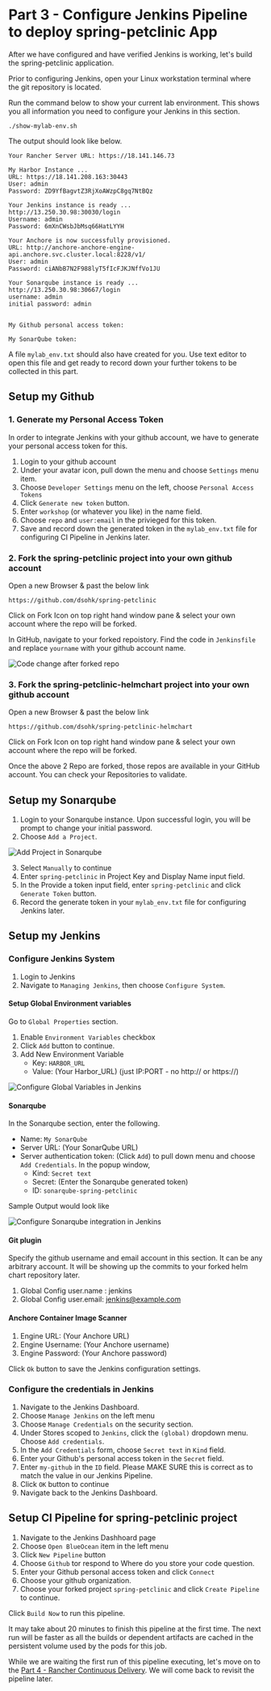 # Part 3 - Configure Jenkins Pipeline to deploy spring-petclinic App

After we have configured and have verified Jenkins is working, let's build the spring-petclinic application. 

Prior to configuring Jenkins, open your Linux workstation terminal where the git repository is located.

Run the command below to show your current lab environment. This shows you all information you need to configure your Jenkins in this section.

```
./show-mylab-env.sh
```

The output should look like below.

```
Your Rancher Server URL: https://18.141.146.73

My Harbor Instance ...
URL: https://18.141.208.163:30443
User: admin
Password: ZD9YfBagvtZ3RjXoAWzpC8gq7NtBQz

Your Jenkins instance is ready ...
http://13.250.30.98:30030/login
Username: admin
Password: 6mXnCWsbJbMsq66HatLYYH

Your Anchore is now successfully provisioned.
URL: http://anchore-anchore-engine-api.anchore.svc.cluster.local:8228/v1/
User: admin
Password: ciANbB7N2F988lyT5fIcFJKJNffVo1JU

Your Sonarqube instance is ready ...
http://13.250.30.98:30667/login
username: admin
initial password: admin


My Github personal access token:

My SonarQube token:

```

A file `mylab_env.txt` should also have created for you. Use text editor to open this file and get ready to record down your further tokens to be collected in this part.

## Setup my Github

### 1. Generate my Personal Access Token

In order to integrate Jenkins with your github account, we have to generate your personal access token for this.

1. Login to your github account
2. Under your avatar icon, pull down the menu and choose `Settings` menu item.
3. Choose `Developer Settings` menu on the left, choose `Personal Access Tokens`
4. Click `Generate new token` button.
5. Enter `workshop` (or whatever you like) in the name field.
6. Choose `repo` and `user:email` in the privieged for this token.
7. Save and record down the generated token in the `mylab_env.txt` file for configuring CI Pipeline in Jenkins later.

### 2. Fork the spring-petclinic project into your own github account

Open a new Browser & past the below link

```
https://github.com/dsohk/spring-petclinic
```
Click on Fork Icon on top right hand window pane & select your own account where the repo will be forked.

In GitHub, navigate to your forked repoistory. Find the code in `Jenkinsfile` and replace `yourname` with your github account name.

![Code change after forked repo](./images/github-repo-code-change-yourname.png)

### 3. Fork the spring-petclinic-helmchart project into your own github account

Open a new Browser & past the below link

```
https://github.com/dsohk/spring-petclinic-helmchart
```
Click on Fork Icon on top right hand window pane & select your own account where the repo will be forked.

Once the above 2 Repo are forked, those repos are available in your GitHub account. You can check your Repositories to validate. 

## Setup my Sonarqube

1. Login to your Sonarqube instance. Upon successful login, you will be prompt to change your initial password. 
2. Choose `Add a Project`. 

![Add Project in Sonarqube](./images/sonarqube-add-project.png)

3. Select `Manually` to continue
3. Enter `spring-petclinic` in Project Key and Display Name input field.
4. In the Provide a token input field, enter `spring-petclinic` and click `Generate Token` button.
5. Record the generate token in your `mylab_env.txt` file for configuring Jenkins later.


## Setup my Jenkins

### Configure Jenkins System

1. Login to Jenkins
2. Navigate to `Managing Jenkins`, then choose `Configure System`.

#### Setup Global Environment variables

Go to `Global Properties` section.

1. Enable `Environment Variables` checkbox
2. Click `Add` button to continue.
3. Add New Environment Variable
   * Key: `HARBOR_URL`
   * Value: (Your Harbor_URL) (just IP:PORT - no http:// or https://)

![Configure Global Variables in Jenkins](./images/jenkins-configure-global-vars.png)

#### Sonarqube

In the Sonarqube section, enter the following.

* Name: `My SonarQube`
* Server URL: (Your SonarQube URL)
* Server authentication token: (Click `Add`) to pull down menu and choose `Add Credentials`. In the popup window, 
  * Kind: `Secret text`
  * Secret: (Enter the Sonarqube generated token)
  * ID: `sonarqube-spring-petclinic`

Sample Output would look like

![Configure Sonarqube integration in Jenkins](./images/jenkins-configure-sonarqube.png)


#### Git plugin

Specify the github username and email account in this section. It can be any arbitrary account. It will be showing up the commits to your forked helm chart repository later.

1. Global Config user.name : jenkins
2. Global Config user.email: jenkins@example.com

#### Anchore Container Image Scanner

1. Engine URL: (Your Anchore URL)
2. Engine Username: (Your Anchore username)
3. Engine Password: (Your Anchore password)

Click `Ok` button to save the Jenkins configuration settings.

### Configure the credentials in Jenkins

1. Navigate to the Jenkins Dashboard.
2. Choose `Manage Jenkins` on the left menu
3. Choose `Manage Credentials` on the security section.
4. Under Stores scoped to `Jenkins`, click the `(global)` dropdown menu. Choose `Add credentials`.
5. In the `Add Credentials` form, choose `Secret text` in `Kind` field.
6. Enter your Github's personal access token in the `Secret` field.
7. Enter `my-github` in the `ID` field. Please MAKE SURE this is correct as to match the value in our Jenkins Pipeline.
8. Click `OK` button to continue
9. Navigate back to the Jenkins Dashboard.

## Setup CI Pipeline for spring-petclinic project

1. Navigate to the Jenkins Dashhoard page
2. Choose `Open BlueOcean` item in the left menu
3. Click `New Pipeline` button
4. Choose `Github` tor respond to Where do you store your code question.
5. Enter your Github personal access token and click `Connect`
6. Choose your github organization.
7. Choose your forked project `spring-petclinic` and click `Create Pipeline` to continue.

Click `Build Now` to run this pipeline. 

It may take about 20 minutes to finish this pipeline at  the first time. The next run will be faster as all the builds or dependent artifacts are cached in the persistent volume used by the pods for this job.


While we are waiting the first run of this pipeline executing, let's move on to the [Part 4 - Rancher Continuous Delivery](part-4.md). We will come back to revisit the pipeline later. 


